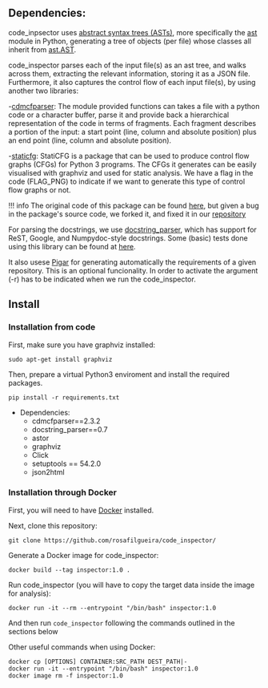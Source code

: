 ## Dependencies:

code_inpsector uses [abstract syntax trees (ASTs)](https://en.wikipedia.org/wiki/Abstract_syntax_tree), more specifically
the [ast](https://docs.python.org/3/library/ast.html) module in Python, generating a tree of objects (per file) whose classes all inherit from [ast.AST](https://docs.python.org/3/library/ast.html#ast.AST).

code_inspector parses each of the input file(s) as an ast tree, and walks across them, extracting
the relevant information, storing it as a JSON file.  Furthermore, it also captures the control
flow of each input file(s), by using another two libraries:

-[cdmcfparser](https://pypi.org/project/cdmcfparser/): The module provided functions can takes a file with a python code or a character buffer, parse it and provide back a hierarchical representation of the code in terms of fragments. Each fragment describes a portion of the input: a start point (line, column and absolute position) plus an end point (line, column and absolute position).

-[staticfg](./staticfg): StatiCFG is a package that can be used to produce control flow graphs (CFGs) for Python 3 programs. The CFGs it generates can be easily visualised with graphviz and used for static analysis. We have a flag in the code (FLAG_PNG) to indicate if we want to generate this type of control flow graphs or not. 

!!! info
    The original code of this package can be found [here](https://github.com/coetaur0/staticfg), but given a bug in the package's source code, we forked it, and fixed it in our [repository](./staticfg)  

For parsing the docstrings, we use [docstring_parser](https://pypi.org/project/docstring-parser/), which has support for  ReST, Google, and Numpydoc-style docstrings. Some (basic) tests done using this library can be found at [here](./test_docstring_parser/).

It also usese [Pigar](https://github.com/damnever/pigar) for generating automatically the requirements of a given repository. This is an optional funcionality. In order to activate the argument (-r) has to be indicated when we run the code_inspector.  

## Install

### Installation from code

First, make sure you have graphviz installed:

```
sudo apt-get install graphviz
```

Then, prepare a virtual Python3 enviroment and install the required packages.

`pip install -r requirements.txt`

- Dependencies: 
  - cdmcfparser==2.3.2
  - docstring_parser==0.7
  - astor
  - graphviz
  - Click
  - setuptools == 54.2.0
  - json2html

### Installation through Docker

First, you will need to have [Docker](https://docs.docker.com/get-started/) installed.

Next, clone this repository:

```
git clone https://github.com/rosafilgueira/code_inspector/
```

Generate a Docker image for code_inspector:

```
docker build --tag inspector:1.0 .
```

Run code_inspector (you will have to copy the target data inside the image for analysis):

```
docker run -it --rm --entrypoint "/bin/bash" inspector:1.0
```

And then run `code_inspector` following the commands outlined in the sections below


Other useful commands when using Docker:

```
docker cp [OPTIONS] CONTAINER:SRC_PATH DEST_PATH|-
docker run -it --entrypoint "/bin/bash" inspector:1.0
docker image rm -f inspector:1.0
```